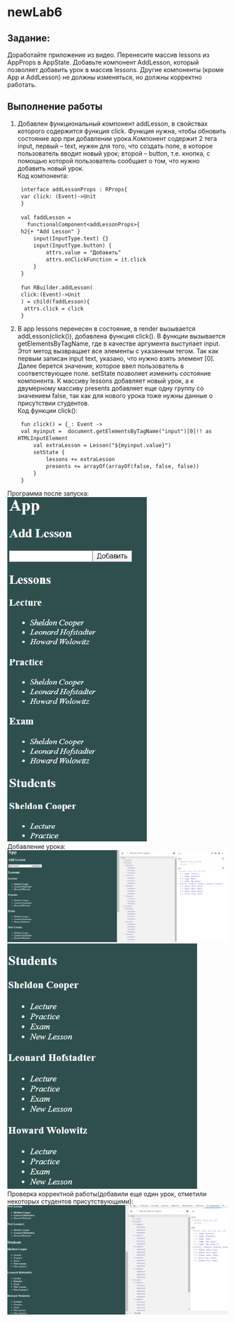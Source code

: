 # newLab6
## Задание: 
Доработайте приложение из видео. Перенесите массив lessons из AppProps в AppState. 
Добавьте компонент AddLesson, который позволяет добавить урок в массив lessons. 
Другие компоненты (кроме App и AddLesson) не должны изменяться, но должны корректно работать.
## Выполнение работы
1. Добавлен функциональный компонент addLesson, в свойствах которого содержится функция click. Функция нужна, чтобы обновить состояние app при добавлении урока.Компонент содержит 2 тега input, первый – text, нужен для того, что создать поле, в которое
пользователь вводит новый урок; второй – button, т.е. кнопка, с помощью которой пользователь сообщает о том, что нужно добавить 
новый урок.<br>
Код компонента:
        
        interface addLessonProps : RProps{
        var click: (Event)->Unit
        }
        
        val faddLesson =
          functionalComponent<addLessonProps>{
        h2{+ "Add Lesson" }
            input(InputType.text) {}
            input(InputType.button) {
                attrs.value = "Добавить"
                attrs.onClickFunction = it.click
            }
        }
        
        fun RBuilder.addLesson(
        click:(Event)->Unit
        ) = child(faddLesson){
         attrs.click = click
        }
2. В арр lessons перенесен в состояние, в render вызывается addLesson(click()), добавлена функция click(). В функции вызывается getElementsByTagName, 
где в качестве аргумента выступает input. Этот метод вызвращает все элементы с указанным тегом. Так как первым записан input text, указано, что
нужно взять элемент [0]. Далее берется значение, которое ввел пользователь в соответствующее поле. setState позволяет изменить состояние компонента.
К массиву lessons добавляет новый урок, а к двумерному массиву presents добавляет еще одну группу со значением false, так как для нового урока тоже нужны данные о присутствии студентов.<br>
Код функции click():
         
        fun click() = {_: Event ->
        val myinput =  document.getElementsByTagName("input")[0]!! as HTMLInputElement
            val extraLesson = Lesson("${myinput.value}")
            setState {
                lessons += extraLesson
                presents += arrayOf(arrayOf(false, false, false))
            }
        }
        
Программа после запуска:<br>![](/screen6/запуск.png)<br>
Добавление урока:<br>![](/screen6/добавление.png)<br>
![](/screen6/добавление2.png)<br>
Проверка корректной работы(добавили еще один урок, отметили некоторых студентов присутствующими): ![](/screen6/корректность.png)<br>
